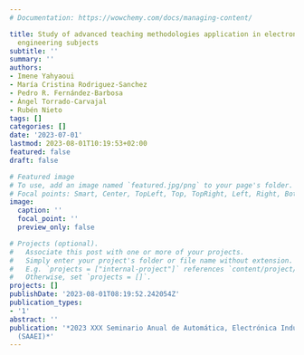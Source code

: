 ```yaml
---
# Documentation: https://wowchemy.com/docs/managing-content/

title: Study of advanced teaching methodologies application in electronic and electrical
  engineering subjects
subtitle: ''
summary: ''
authors:
- Imene Yahyaoui
- María Cristina Rodriguez-Sanchez
- Pedro R. Fernández-Barbosa
- Ángel Torrado-Carvajal
- Rubén Nieto
tags: []
categories: []
date: '2023-07-01'
lastmod: 2023-08-01T10:19:53+02:00
featured: false
draft: false

# Featured image
# To use, add an image named `featured.jpg/png` to your page's folder.
# Focal points: Smart, Center, TopLeft, Top, TopRight, Left, Right, BottomLeft, Bottom, BottomRight.
image:
  caption: ''
  focal_point: ''
  preview_only: false

# Projects (optional).
#   Associate this post with one or more of your projects.
#   Simply enter your project's folder or file name without extension.
#   E.g. `projects = ["internal-project"]` references `content/project/deep-learning/index.md`.
#   Otherwise, set `projects = []`.
projects: []
publishDate: '2023-08-01T08:19:52.242054Z'
publication_types:
- '1'
abstract: ''
publication: '*2023 XXX Seminario Anual de Automática, Electrónica Industrial e Instrumentación
  (SAAEI)*'
---
```

